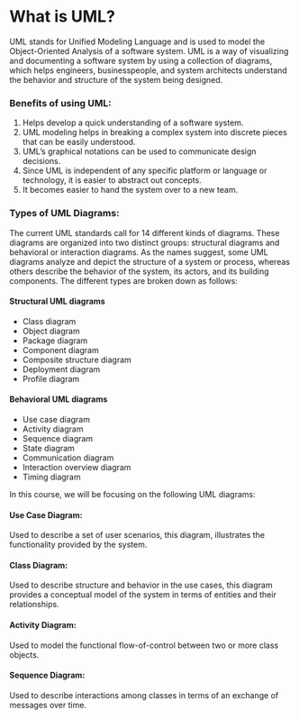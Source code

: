 # What is UML?
UML stands for Unified Modeling Language and is used to model the Object-Oriented Analysis of a software system. UML is a way of visualizing and documenting a software system by using a collection of diagrams, which helps engineers, businesspeople, and system architects understand the behavior and structure of the system being designed.

### Benefits of using UML:

1. Helps develop a quick understanding of a software system.
2. UML modeling helps in breaking a complex system into discrete pieces that can be easily understood.
3. UML’s graphical notations can be used to communicate design decisions.
4. Since UML is independent of any specific platform or language or technology, it is easier to abstract out concepts.
5. It becomes easier to hand the system over to a new team.

### Types of UML Diagrams: 
The current UML standards call for 14 different kinds of diagrams. These diagrams are organized into two distinct groups: structural diagrams and behavioral or interaction diagrams. As the names suggest, some UML diagrams analyze and depict the structure of a system or process, whereas others describe the behavior of the system, its actors, and its building components. The different types are broken down as follows:

#### Structural UML diagrams
- Class diagram
- Object diagram
- Package diagram
- Component diagram
- Composite structure diagram
- Deployment diagram
- Profile diagram

#### Behavioral UML diagrams
- Use case diagram
- Activity diagram
- Sequence diagram
- State diagram
- Communication diagram
- Interaction overview diagram
- Timing diagram

In this course, we will be focusing on the following UML diagrams:

#### Use Case Diagram: 
Used to describe a set of user scenarios, this diagram, illustrates the functionality provided by the system.

#### Class Diagram: 
Used to describe structure and behavior in the use cases, this diagram provides a conceptual model of the system in terms of entities and their relationships.

#### Activity Diagram: 
Used to model the functional flow-of-control between two or more class objects.

#### Sequence Diagram: 
Used to describe interactions among classes in terms of an exchange of messages over time.